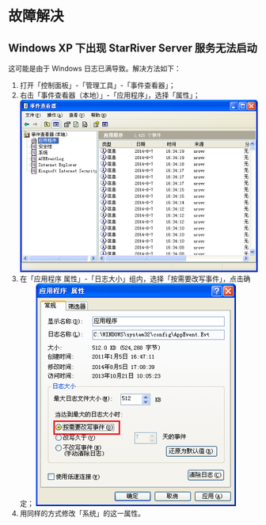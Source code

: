 # 故障解决

## Windows XP 下出现 StarRiver Server 服务无法启动

这可能是由于 Windows 日志已满导致。解决方法如下：

1. 打开「控制面板」-「管理工具」-「事件查看器」；
2. 右击「事件查看器（本地）」-「应用程序」，选择「属性」；
   ![](img/winxp_event.png)
3. 在「应用程序 属性」-「日志大小」组内，选择「按需要改写事件」，点击确定；
   ![](img/winxp_event_overwrite.png)
4. 用同样的方式修改「系统」的这一属性。
